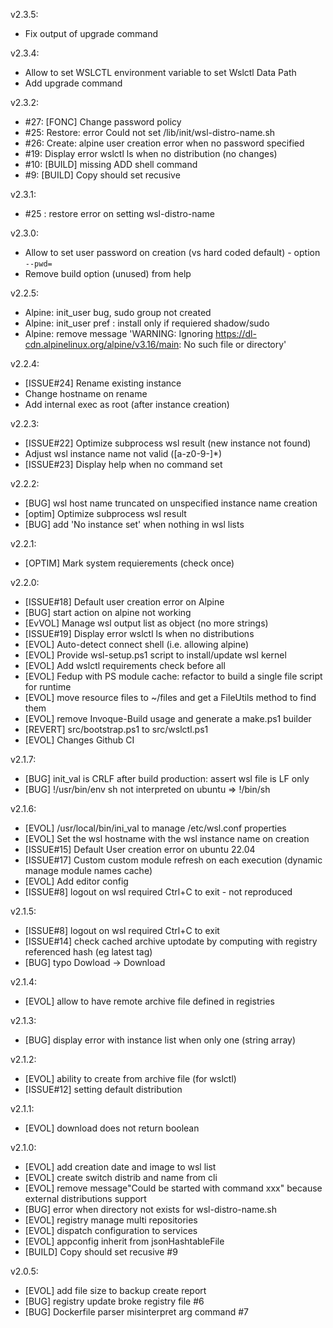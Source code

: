 v2.3.5:
* Fix output of upgrade command

v2.3.4:
* Allow to set WSLCTL environment variable to set Wslctl Data Path
* Add upgrade command

v2.3.2:
* #27: [FONC] Change password policy
* #25: Restore: error Could not set /lib/init/wsl-distro-name.sh
* #26: Create: alpine user creation error when no password specified
* #19: Display error wslctl ls when no distribution (no changes)
* #10: [BUILD] missing ADD shell command
* #9: [BUILD] Copy should set recusive

v2.3.1:
* #25 : restore error on setting wsl-distro-name

v2.3.0:
* Allow to set user password on creation (vs hard coded default) - option `--pwd=`
* Remove build option (unused) from help

v2.2.5:
* Alpine: init_user bug, sudo group not created
* Alpine: init_user pref : install only if requiered shadow/sudo
* Alpine: remove message 'WARNING: Ignoring https://dl-cdn.alpinelinux.org/alpine/v3.16/main: No such file or directory'

v2.2.4:
* [ISSUE#24] Rename existing instance
* Change hostname on rename
* Add internal exec as root (after instance creation)

v2.2.3:
* [ISSUE#22] Optimize subprocess wsl result (new instance not found)
* Adjust wsl instance name not valid ([a-z0-9-]*)
* [ISSUE#23] Display help when no command set

v2.2.2:
* [BUG] wsl host name truncated on unspecified instance name creation
* [optim] Optimize subprocess wsl result
* [BUG] add 'No instance set' when nothing in wsl lists

v2.2.1:
* [OPTIM] Mark system requierements (check once)

v2.2.0:
* [ISSUE#18] Default user creation error on Alpine
* [BUG] start action on alpine not working
* [EvVOL] Manage wsl output list as object (no more strings)
* [ISSUE#19] Display error wslctl ls when no distributions
* [EVOL] Auto-detect connect shell (i.e. allowing alpine)
* [EVOL] Provide wsl-setup.ps1 script to install/update wsl kernel
* [EVOL] Add wslctl requirements check before all
* [EVOL] Fedup with PS module cache: refactor to build a single file script for runtime
* [EVOL] move resource files to ~/files and get a FileUtils method to find them
* [EVOL] remove Invoque-Build usage and generate a make.ps1 builder
* [REVERT] src/bootstrap.ps1 to src/wslctl.ps1
* [EVOL] Changes Github CI

v2.1.7:
* [BUG] init_val is CRLF after build production: assert wsl file is LF only
* [BUG] !/usr/bin/env sh not interpreted on ubuntu => !/bin/sh

v2.1.6:
* [EVOL] /usr/local/bin/ini_val to manage /etc/wsl.conf properties
* [EVOL] Set the wsl hostname with the wsl instance name on creation
* [ISSUE#15] Default User creation error on ubuntu 22.04
* [ISSUE#17] Custom custom module refresh on each execution (dynamic manage module names cache)
* [EVOL] Add editor config
* [ISSUE#8] logout on wsl required Ctrl+C to exit - not reproduced

v2.1.5:
* [ISSUE#8] logout on wsl required Ctrl+C to exit
* [ISSUE#14] check cached archive uptodate by computing with registry referenced hash (eg latest tag)
* [BUG] typo Dowload -> Download

v2.1.4:
* [EVOL] allow to have remote archive file defined in registries

v2.1.3:
* [BUG] display error with instance list when only one (string array)

v2.1.2:
* [EVOL] ability to create from archive file (for wslctl)
* [ISSUE#12] setting default distribution

v2.1.1:
* [EVOL] download does not return boolean

v2.1.0:
* [EVOL] add creation date and image to wsl list
* [EVOL] create switch distrib and name from cli
* [EVOL] remove message"Could be started with command xxx" because external distributions support
* [BUG] error when directory not exists for wsl-distro-name.sh
* [EVOL] registry manage multi repositories
* [EVOL] dispatch configuration to services
* [EVOL] appconfig inherit from jsonHashtableFile
* [BUILD] Copy should set recusive #9

v2.0.5:
* [EVOL] add file size to backup create report
* [BUG] registry update broke registry file #6
* [BUG] Dockerfile parser misinterpret arg command #7

